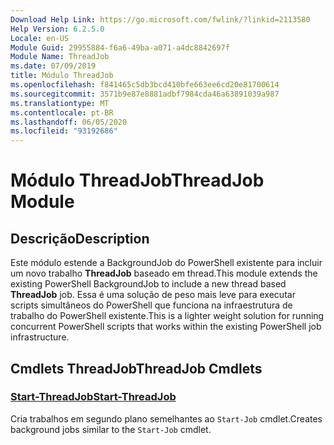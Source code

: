 ```yaml
---
Download Help Link: https://go.microsoft.com/fwlink/?linkid=2113580
Help Version: 6.2.5.0
Locale: en-US
Module Guid: 29955884-f6a6-49ba-a071-a4dc8842697f
Module Name: ThreadJob
ms.date: 07/09/2019
title: Módulo ThreadJob
ms.openlocfilehash: f841465c5db3bcd410bfe663ee6cd20e81700614
ms.sourcegitcommit: 3571b9e87e8881adbf7984cda46a63891039a987
ms.translationtype: MT
ms.contentlocale: pt-BR
ms.lasthandoff: 06/05/2020
ms.locfileid: "93192686"
---
```

# <span data-ttu-id="294eb-102">Módulo ThreadJob</span><span class="sxs-lookup"><span data-stu-id="294eb-102">ThreadJob Module</span></span>

## <span data-ttu-id="294eb-103">Descrição</span><span class="sxs-lookup"><span data-stu-id="294eb-103">Description</span></span>
<span data-ttu-id="294eb-104">Este módulo estende a BackgroundJob do PowerShell existente para incluir um novo trabalho **ThreadJob** baseado em thread.</span><span class="sxs-lookup"><span data-stu-id="294eb-104">This module extends the existing PowerShell BackgroundJob to include a new thread based **ThreadJob** job.</span></span> <span data-ttu-id="294eb-105">Essa é uma solução de peso mais leve para executar scripts simultâneos do PowerShell que funciona na infraestrutura de trabalho do PowerShell existente.</span><span class="sxs-lookup"><span data-stu-id="294eb-105">This is a lighter weight solution for running concurrent PowerShell scripts that works within the existing PowerShell job infrastructure.</span></span>

## <span data-ttu-id="294eb-106">Cmdlets ThreadJob</span><span class="sxs-lookup"><span data-stu-id="294eb-106">ThreadJob Cmdlets</span></span>

### [<span data-ttu-id="294eb-107">Start-ThreadJob</span><span class="sxs-lookup"><span data-stu-id="294eb-107">Start-ThreadJob</span></span>](Start-ThreadJob.md)
<span data-ttu-id="294eb-108">Cria trabalhos em segundo plano semelhantes ao `Start-Job` cmdlet.</span><span class="sxs-lookup"><span data-stu-id="294eb-108">Creates background jobs similar to the `Start-Job` cmdlet.</span></span>
